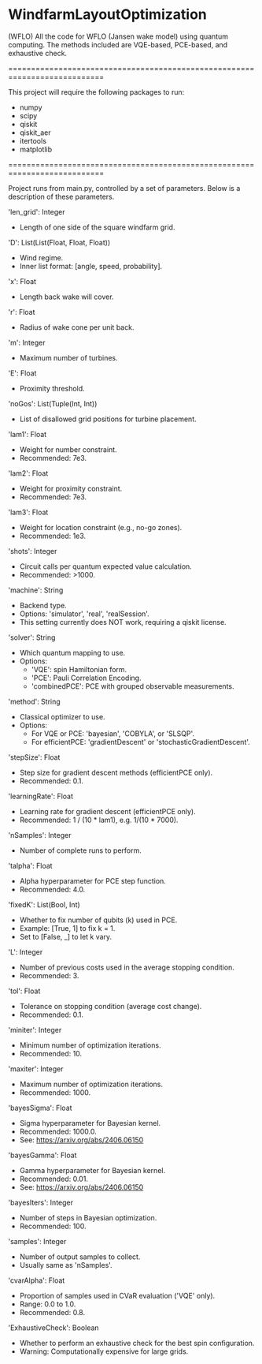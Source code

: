 # WindfarmLayoutOptimization

(WFLO)
All the code for WFLO (Jansen wake model) using quantum computing. The methods included are VQE-based, PCE-based, and exhaustive check.

===========================================================================

This project will require the following packages to run:
- numpy
- scipy
- qiskit
- qiskit_aer
- itertools
- matplotlib

===========================================================================

Project runs from main.py, controlled by a set of parameters. Below is a description of these parameters.

'len_grid': Integer
- Length of one side of the square windfarm grid.

'D': List(List(Float, Float, Float))
- Wind regime.
- Inner list format: [angle, speed, probability].

'x': Float
- Length back wake will cover.

'r': Float
- Radius of wake cone per unit back.

'm': Integer
- Maximum number of turbines.

'E': Float
- Proximity threshold.

'noGos': List(Tuple(Int, Int))
- List of disallowed grid positions for turbine placement.

'lam1': Float
- Weight for number constraint.
- Recommended: 7e3.

'lam2': Float
- Weight for proximity constraint.
- Recommended: 7e3.

'lam3': Float
- Weight for location constraint (e.g., no-go zones).
- Recommended: 1e3.

'shots': Integer
- Circuit calls per quantum expected value calculation.
- Recommended: >1000.

'machine': String
- Backend type.
- Options: 'simulator', 'real', 'realSession'.
- This setting currently does NOT work, requiring a qiskit license.

'solver': String
- Which quantum mapping to use.
- Options:
  - 'VQE': spin Hamiltonian form.
  - 'PCE': Pauli Correlation Encoding.
  - 'combinedPCE': PCE with grouped observable measurements.

'method': String
- Classical optimizer to use.
- Options:
  - For VQE or PCE: 'bayesian', 'COBYLA', or 'SLSQP'.
  - For efficientPCE: 'gradientDescent' or 'stochasticGradientDescent'.

'stepSize': Float
- Step size for gradient descent methods (efficientPCE only).
- Recommended: 0.1.

'learningRate': Float
- Learning rate for gradient descent (efficientPCE only).
- Recommended: 1 / (10 * lam1), e.g. 1/(10 * 7000).

'nSamples': Integer
- Number of complete runs to perform.

'talpha': Float
- Alpha hyperparameter for PCE step function.
- Recommended: 4.0.

'fixedK': List(Bool, Int)
- Whether to fix number of qubits (k) used in PCE.
- Example: [True, 1] to fix k = 1.
- Set to [False, _] to let k vary.

'L': Integer
- Number of previous costs used in the average stopping condition.
- Recommended: 3.

'tol': Float
- Tolerance on stopping condition (average cost change).
- Recommended: 0.1.

'miniter': Integer
- Minimum number of optimization iterations.
- Recommended: 10.

'maxiter': Integer
- Maximum number of optimization iterations.
- Recommended: 1000.

'bayesSigma': Float
- Sigma hyperparameter for Bayesian kernel.
- Recommended: 1000.0.
- See: https://arxiv.org/abs/2406.06150

'bayesGamma': Float
- Gamma hyperparameter for Bayesian kernel.
- Recommended: 0.01.
- See: https://arxiv.org/abs/2406.06150

'bayesIters': Integer
- Number of steps in Bayesian optimization.
- Recommended: 100.

'samples': Integer
- Number of output samples to collect.
- Usually same as 'nSamples'.

'cvarAlpha': Float
- Proportion of samples used in CVaR evaluation ('VQE' only).
- Range: 0.0 to 1.0.
- Recommended: 0.8.

'ExhaustiveCheck': Boolean
- Whether to perform an exhaustive check for the best spin configuration.
- Warning: Computationally expensive for large grids.
